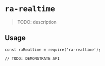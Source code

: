 # `ra-realtime`

> TODO: description

## Usage

```
const raRealtime = require('ra-realtime');

// TODO: DEMONSTRATE API
```
